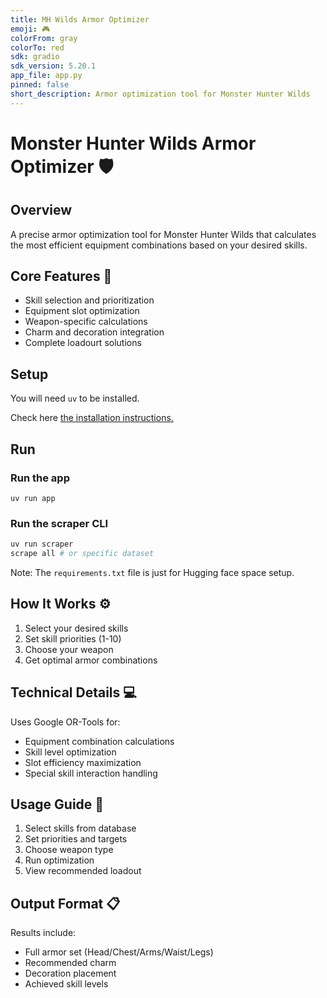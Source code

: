 ```yaml
---
title: MH Wilds Armor Optimizer
emoji: 🎮
colorFrom: gray
colorTo: red
sdk: gradio
sdk_version: 5.20.1
app_file: app.py
pinned: false
short_description: Armor optimization tool for Monster Hunter Wilds
---
```


# Monster Hunter Wilds Armor Optimizer 🛡️

## Overview

A precise armor optimization tool for Monster Hunter Wilds that calculates the most efficient equipment combinations based on your desired skills.

## Core Features 🔧

- Skill selection and prioritization
- Equipment slot optimization
- Weapon-specific calculations
- Charm and decoration integration
- Complete loadourt solutions

## Setup

You will need `uv` to be installed.

Check here [the installation instructions.](https://docs.astral.sh/uv/getting-started/installation/)

## Run

### Run the app

```{bash}
uv run app
```

### Run the scraper CLI

```bash
uv run scraper
scrape all # or specific dataset
```

Note: The `requirements.txt` file is just for Hugging face space setup.

## How It Works ⚙️

1. Select your desired skills
2. Set skill priorities (1-10)
3. Choose your weapon
4. Get optimal armor combinations

## Technical Details 💻

Uses Google OR-Tools for:

- Equipment combination calculations
- Skill level optimization
- Slot efficiency maximization
- Special skill interaction handling

## Usage Guide 📖

1. Select skills from database
2. Set priorities and targets
3. Choose weapon type
4. Run optimization
5. View recommended loadout

## Output Format 📋

Results include:

- Full armor set (Head/Chest/Arms/Waist/Legs)
- Recommended charm
- Decoration placement
- Achieved skill levels
